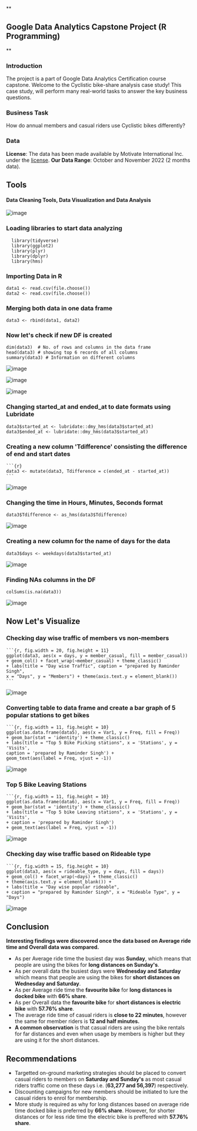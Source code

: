 **

## Google Data Analytics Capstone Project (R Programming)

** 
### Introduction

The project is a part of Google Data Analytics Certification course capstone. Welcome to the Cyclistic bike-share analysis case study! This case study, will perform many real-world tasks to answer the key business questions.

### Business Task
How do annual members and casual riders use Cyclistic bikes differently?

### Data
**License**: The data has been made available by Motivate International Inc. under the [license](https://ride.divvybikes.com/data-license-agreement). 
**Our Data Range**: October and November 2022 (2 months data).

## Tools
#### Data Cleaning Tools, Data Visualization and Data Analysis

![image](https://user-images.githubusercontent.com/119749518/216831247-d77529f1-fe35-4012-9745-7557bbc85cfa.png)

### Loading libraries to start data analyzing

      library(tidyverse)
      library(ggplot2)
      library(plyr)
      library(dplyr)
      library(hms)

### Importing Data in R

    data1 <- read.csv(file.choose())
    data2 <- read.csv(file.choose())


### Merging both data in one data frame

```{r}
data3 <- rbind(data1, data2)
```

### Now let's check if new DF is created

```{r}
dim(data3)  # No. of rows and columns in the data frame
head(data3) # showing top 6 records of all columns
summary(data3) # Information on different columns
```

![image](https://user-images.githubusercontent.com/119749518/216831475-f601338e-bf93-49de-a67f-99fc7309fee4.png)

![image](https://user-images.githubusercontent.com/119749518/216831541-17a44657-afe8-46de-a77b-080549273a06.png)

![image](https://user-images.githubusercontent.com/119749518/216831582-df9b4acd-dc70-4b9c-9375-a4c29bbb0525.png)


### Changing started_at and ended_at to date formats using Lubridate

```{r}
data3$started_at <- lubridate::dmy_hms(data3$started_at)
data3$ended_at <- lubridate::dmy_hms(data3$started_at)
```

### Creating a new column 'Tdifference' consisting the difference of end and start dates

    ```{r}
    data3 <- mutate(data3, Tdifference = c(ended_at - started_at))
    ```

![image](https://user-images.githubusercontent.com/119749518/216831768-d21d8cd9-dea7-4110-842a-f75c233210a2.png)


### Changing the time in Hours, Minutes, Seconds format
```{r}
data3$Tdifference <- as_hms(data3$Tdifference)
```
![image](https://user-images.githubusercontent.com/119749518/216831647-eebc406f-309f-4103-aaf7-99f3a309f096.png)


### Creating a new column for the name of days for the data

```{r}
data3$days <- weekdays(data3$started_at)
```
![image](https://user-images.githubusercontent.com/119749518/216831831-44140a97-fe85-4984-a5f4-bdedfdfa1fac.png)


### Finding NAs columns in the DF
```{r}
colSums(is.na(data3))
```
![image](https://user-images.githubusercontent.com/119749518/216832493-7d674543-cf31-4ecd-832f-88cc81d6bfcd.png)


## Now Let's Visualize

### Checking day wise traffic of members vs non-members

    ```{r, fig.width = 20, fig.height = 11}
    ggplot(data3, aes(x = days, y = member_casual, fill = member_casual)) 
    + geom_col() + facet_wrap(~member_casual) + theme_classic() 
    + labs(title = "Day wise Traffic", caption = "prepared by Raminder Singh", 
    x = "Days", y = "Members") + theme(axis.text.y = element_blank())
    ```
![image](https://user-images.githubusercontent.com/119749518/216831971-b24b7d6a-cb47-4b3a-93ac-17d64b38236f.png)


### Converting table to data frame and create a bar graph of 5 popular stations to get bikes

    ```{r, fig.width = 11, fig.height = 10}
    ggplot(as.data.frame(data5), aes(x = Var1, y = Freq, fill = Freq)) 
    + geom_bar(stat = 'identity') + theme_classic() 
    + labs(title = "Top 5 Bike Picking stations", x = 'Stations', y = 'Visits', 
    caption = 'prepared by Raminder Singh') + 
    geom_text(aes(label = Freq, vjust = -1))

![image](https://user-images.githubusercontent.com/119749518/216832064-cec3f8d8-6baa-49af-aa05-e41c5f2db7de.png)

### Top 5 Bike Leaving Stations

    ```{r, fig.width = 11, fig.height = 10}
    ggplot(as.data.frame(data6), aes(x = Var1, y = Freq, fill = Freq)) 
    + geom_bar(stat = 'identity') + theme_classic() 
    + labs(title = "Top 5 bike Leaving stations", x = 'Stations', y = 'Visits', 
    + caption = 'prepared by Raminder Singh') 
    + geom_text(aes(label = Freq, vjust = -1))

![image](https://user-images.githubusercontent.com/119749518/216832155-5529f3de-d1ad-425d-8da2-2129a4ab1c91.png)

### Checking day wise traffic based on Rideable type

    ```{r, fig.width = 15, fig.height = 10}
    ggplot(data3, aes(x = rideable_type, y = days, fill = days)) 
    + geom_col() + facet_wrap(~days) + theme_classic() 
    + theme(axis.text.y = element_blank()) + 
    + labs(title = "Day wise popular rideable", 
    + caption = "prepared by Raminder Singh", x = "Rideable Type", y = "Days")

![image](https://user-images.githubusercontent.com/119749518/216832229-0aeb5bca-1905-49e2-9547-ebfa2082f4f9.png)



## Conclusion

**Interesting findings were discovered once the data based on Average ride time and Overall data was compared.**

-   As per Average ride time the busiest day was  **Sunday**, which means that people are using the bikes for  **long distances on Sunday's**.
-   As per overall data the busiest days were  **Wednesday and Saturday**  which means that people are using the bikes for  **short distances on Wednesday and Saturday**.
-   As per Average ride time the  **favourite bike**  for  **long distances is docked bike** with  **66% share**.
-   As per Overall data the  **favourite bike**  for  **short distances is electric bike** with  **57.76% share**.
-   The average ride time of casual riders is  **close to 22 minutes**, however the same for member riders is  **12 and half minutes.**
-   **A common observation**  is that casual riders are using the bike rentals for far distances and even when usage by members is higher but they are using it for the short distances.

## Recommendations

-   Targetted on-ground marketing strategies should be placed to convert casual riders to members on  **Saturday and Sunday's**  as most casual riders traffic come on these days i.e. (**63,277 and 56,397**) respectively.
-   Discounting campaigns for new members should be initiated to lure the casual riders to enrol for membership.
-   More study is required as why for long distances based on average ride time docked bike is preferred by  **66% share**. However, for shorter distances or for less ride time the electric bike is preffered with  **57.76% share**.
